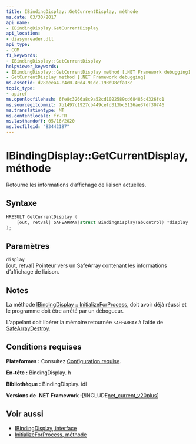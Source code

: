 ```yaml
---
title: IBindingDisplay::GetCurrentDisplay, méthode
ms.date: 03/30/2017
api_name:
- IBindingDisplay.GetCurrentDisplay
api_location:
- diasymreader.dll
api_type:
- COM
f1_keywords:
- IBindingDisplay::GetCurrentDisplay
helpviewer_keywords:
- IBindingDisplay::GetCurrentDisplay method [.NET Framework debugging]
- GetCurrentDisplay method [.NET Framework debugging]
ms.assetid: d28eeea4-c4e0-40d4-91de-198d98cfa13c
topic_type:
- apiref
ms.openlocfilehash: 6fe8c3266a8c9a52cd1022589cd68485c4326fd1
ms.sourcegitcommit: 7b1497c1927cb449cefd313bc5126ae37df30746
ms.translationtype: MT
ms.contentlocale: fr-FR
ms.lasthandoff: 05/16/2020
ms.locfileid: "83442187"
---
```

# <a name="ibindingdisplaygetcurrentdisplay-method"></a>IBindingDisplay::GetCurrentDisplay, méthode
Retourne les informations d’affichage de liaison actuelles.  
  
## <a name="syntax"></a>Syntaxe  
  
```cpp  
HRESULT GetCurrentDisplay (  
    [out, retval] SAFEARRAY(struct BindingDisplayTabControl) *display  
);  
```  
  
## <a name="parameters"></a>Paramètres  
 `display`  
 [out, retval] Pointeur vers un SafeArray contenant les informations d’affichage de liaison.  
  
## <a name="remarks"></a>Notes  
 La méthode [IBindingDisplay :: InitializeForProcess,](ibindingdisplay-initializeforprocess-method.md) doit avoir déjà réussi et le programme doit être arrêté par un débogueur.  
  
 L’appelant doit libérer la mémoire retournée `SAFEARRAY` à l’aide de [SafeArrayDestroy](https://docs.microsoft.com/previous-versions/windows/desktop/api/oleauto/nf-oleauto-safearraydestroy).  
  
## <a name="requirements"></a>Conditions requises  
 **Plateformes :** Consultez [Configuration requise](../../get-started/system-requirements.md).  
  
 **En-tête :** BindingDisplay. h  
  
 **Bibliothèque :** BindingDisplay. idl  
  
 **Versions de .NET Framework :**[!INCLUDE[net_current_v20plus](../../../../includes/net-current-v20plus-md.md)]  
  
## <a name="see-also"></a>Voir aussi

- [IBindingDisplay, interface](ibindingdisplay-interface.md)
- [InitializeForProcess, méthode](ibindingdisplay-initializeforprocess-method.md)
